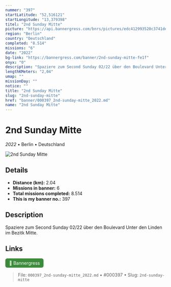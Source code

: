 ```yaml
---
nummer: "397"
startLatitude: "52,516121"
startLongitude: "13,379398"
titel: "2nd Sunday Mitte"
picture: "https://api.bannergress.com/bnrs/pictures/edc412993520c3741de81742a59f4e3f"
region: "Berlin"
country: "Deutschland"
completed: "8.514"
missions: "6"
date: "2022"
bg-link: "https://bannergress.com/banner/2nd-sunday-mitte-fe1f"
onyx: "0"
description: "Spaziere zum Second Sunday 02/22 über den Boulevard Unter den Linden im Bezitk Mitte."
lengthKMeters: "2,04"
umap: ""
missionDay: ""
notice: ""
title: "2nd Sunday Mitte"
slug: "2nd-sunday-mitte"
href: "banner/000397_2nd-sunday-mitte_2022.md"
name: "2nd Sunday Mitte"
---
```

# 2nd Sunday Mitte

*2022* • Berlin • Deutschland

![2nd Sunday Mitte](https://api.bannergress.com/bnrs/pictures/edc412993520c3741de81742a59f4e3f)



## Details
- **Distance (km):** 2.04
- **Missions in banner:** 6
- **Total missions completed:** 8.514
- **This is my banner no.:** 397



## Description
Spaziere zum Second Sunday 02/22 über den Boulevard Unter den Linden im Bezitk Mitte.



## Links
<a href="https://bannergress.com/banner/2nd-sunday-mitte-fe1f" target="_blank" style="display:inline-block;margin-right:8px;padding:6px 12px;background:#3c8b3c;color:#fff;text-decoration:none;border-radius:6px;">🔗 Bannergress</a>



> File: `000397_2nd-sunday-mitte_2022.md`
> • #000397
> • Slug: `2nd-sunday-mitte`

